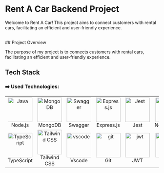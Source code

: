 # Rent A Car Backend Project
Welcome to Rent A Car! This project aims to connect customers with rental cars, facilitating an efficient and user-friendly experience.

<br />
## Project Overview

The purpose of my project is to connects customers with rental cars, facilitating an efficient and user-friendly experience.
<br />

## Tech Stack

### ➡️ Used Technologies:

<table>
  <tr>
    <td align="center">
      <img width="80px" src="[https://cdn.jsdelivr.net/gh/devicons/devicon/icons/nodejs/nodejs-original-wordmark.svg](https://github.com/devicons/devicon/blob/v2.16.0/icons/java/java-original.svg)" alt="Java" />
      <br>Node.js
    </td>
    <td align="center">
      <img width="80px" src="https://cdn.jsdelivr.net/gh/devicons/devicon/icons/mongodb/mongodb-original.svg" alt="MongoDB" />
      <br>MongoDB
    </td>
    <td align="center">
      <img width="80px" src="https://upload.wikimedia.org/wikipedia/commons/a/ab/Swagger-logo.png?20170812110931" alt="Swagger" />
      <br>Swagger
    </td>
    <td align="center">
      <img width="80px" src="https://cdn.jsdelivr.net/gh/devicons/devicon/icons/express/express-original-wordmark.svg" alt="Express.js" />
      <br>Express.js
    </td>
    <td align="center">
      <img width="80px" src="https://cdn.jsdelivr.net/gh/devicons/devicon/icons/jest/jest-plain.svg" alt="Jest" />
      <br>Jest
    </td>
    <td align="center">
      <img width="80px" src="https://repository-images.githubusercontent.com/1272424/d1995000-0ab7-11ea-8ed3-04a082c36b0d" alt="nodemailer" />
      <br>Nodemailer
    </td>
  </tr>
  <tr>
    <td align="center">
      <img width="80px" src="https://cdn.jsdelivr.net/gh/devicons/devicon/icons/typescript/typescript-original.svg" alt="TypeScript" />
      <br>TypeScript
    </td>
    <td align="center">
      <img width="80px" src="https://cdn.jsdelivr.net/gh/devicons/devicon/icons/tailwindcss/tailwindcss-plain.svg" alt="Tailwind CSS" />
      <br>Tailwind CSS
    </td>
    <td align="center">
      <img width="80px" src="https://cdn.jsdelivr.net/gh/devicons/devicon/icons/vscode/vscode-original.svg" alt="vscode" />
      <br>Vscode
    </td>
    <td align="center">
      <img width="80px" src="https://cdn.jsdelivr.net/gh/devicons/devicon/icons/git/git-original.svg" alt="git" />
      <br>Git
    </td>
    <td align="center">
      <img width="80px" src="https://cdn.worldvectorlogo.com/logos/jwt-3.svg" alt="jwt" />
      <br>JWT
    </td>
    <td align="center">
      <img width="80px" src="https://cdn.jsdelivr.net/gh/devicons/devicon/icons/github/github-original.svg" alt="github" />
      <br>Github
    </td>
  </tr>
</table>

<br />
